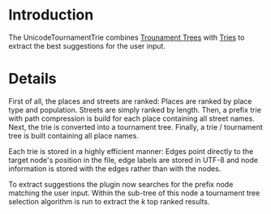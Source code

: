# Introduction #

The UnicodeTournamentTrie combines [Trounament Trees](http://en.wikipedia.org/wiki/Selection_algorithm#Tournament_Algorithm) with [Tries](http://en.wikipedia.org/wiki/Trie) to extract the best suggestions for the user input.


# Details #

First of all, the places and streets are ranked: Places are ranked by place type and population. Streets are simply ranked by length. Then, a prefix trie with path compression is build for each place containing all street names. Next, the trie is converted into a tournament tree. Finally, a trie / tournament tree is built containing all place names.

Each trie is stored in a highly efficient manner: Edges point directly to the target node's position in the file, edge labels are stored in UTF-8 and node information is stored with the edges rather than with the nodes.

To extract suggestions the plugin now searches for the prefix node matching the user input. Within the sub-tree of this node a tournament tree selection algorithm is run to extract the _k_ top ranked results.